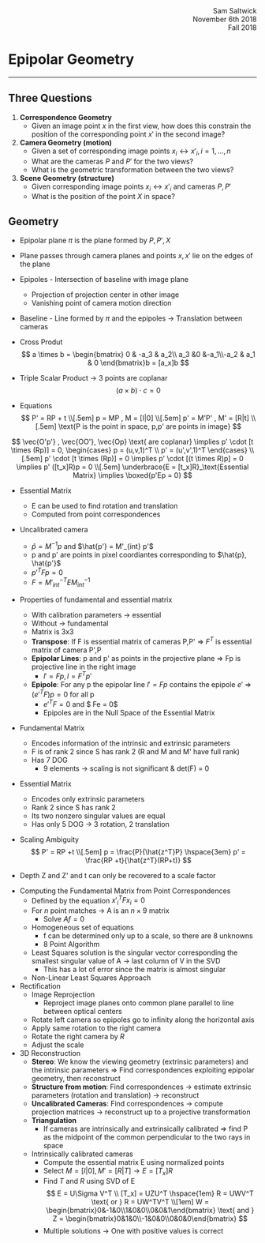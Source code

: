 <div style="text-align: right">Sam Saltwick </div>
<div style="text-align: right">November 6th 2018 </div>
<div style="text-align: right">Fall 2018 </div>

# Epipolar Geometry
---

## Three Questions
1. **Correspondence Geometry**
    - Given an image point $x$ in the first view, how does this constrain the position of the corresponding point $x'$ in the second image?
2. **Camera Geometry (motion)**
    - Given a set of corresponding image points ${x_i \leftrightarrow x'_i}, i = 1,...,n$
    - What are the cameras $P$ and $P'$ for the two views?
    - What is the geometric transformation between the two views?
3. **Scene Geometry (structure)**
    - Given corresponding image points $x_i \leftrightarrow x'_i$ and cameras $P,P'$
    - What is the position of the point $X$ in space?

## Geometry
- Epipolar plane $\pi$ is the plane formed by $P,P',X$ 
- Plane passes through camera planes and points $x,x'$ lie on the edges of the plane
- Epipoles - Intersection of baseline with image plane
    + Projection of projection center in other image
    + Vanishing point of camera motion direction
- Baseline - Line formed by $\pi$ and the epipoles -> Translation between cameras

- Cross Produt 
$$
a \times b = \begin{bmatrix} 0 & -a_3 & a_2\\ a_3 &0 &-a_1\\-a_2 & a_1 & 0 \end{bmatrix}b = [a_x]b
$$
- Triple Scalar Product -> 3 points are coplanar
$$
(a\times b) \cdot c = 0
$$
- Equations
$$
P' = RP + t
\\[.5em]
p = MP , M = [I|0]
\\[.5em]
p' = M'P' , M' = [R|t]
\\[.5em]
\text{P is the point in space, p,p' are points in image}
$$

$$
\vec{O'p'} , \vec{OO'}, \vec{Op} \text{ are coplanar} \implies
p' \cdot [t \times (Rp)] = 0, \begin{cases} p = (u,v,1)^T \\ p' = (u',v',1)^T \end{cases}
\\[.5em]
p' \cdot [t \times (Rp)] = 0 \implies p' \cdot [(t \times R)p] = 0 \implies p' ([t_x]R)p = 0
\\[.5em]
\underbrace{E = [t_x]R}_\text{Essential Matrix} \implies \boxed{p'Ep = 0}
$$
- Essential Matrix
    + E can be used to find rotation and translation
    + Computed from point correspondences

- Uncalibrated camera
    + $\hat{p} = M^{-1} p$ and $\hat{p'} = M'_{int} p'$
    + p and p' are points in pixel coordiantes corresponding to $\hat{p}, \hat{p'}$
    + $p'^T F p = 0$
    + $F = M'^{-T}_{int} E M^{-1}_{int}$
- Properties of fundamental and essential matrix
    + With calibration parameters -> essential
    + Without -> fundamental
    + Matrix is 3x3
    + **Transpose**: If F is essential matrix of cameras P,P' => $F^T$ is essential matrix of camera P',P
    + **Epipolar Lines**: p and p' as points in the projective plane => Fp is projective line in the right image
        - $l'=Fp, l = F^Tp'$
    + **Epipole**: For any p the epipolar line $l'=Fp$ contains the epipole $e'$ => $(e'^TF)p = 0$ for all p
        - $e'^TF=0$ and $ Fe = 0$
        - Epipoles are in the Null Space of the Essential Matrix
- Fundamental Matrix
    + Encodes information of the intrinsic and extrinsic parameters
    + F is of rank 2 since S has rank 2 (R and M and M' have full rank)
    + Has 7 DOG
        - 9 elements -> scaling is not significant & det(F) = 0
- Essential Matrix
    + Encodes only extrinsic parameters
    + Rank 2 since S has rank 2
    + Its two nonzero singular values are equal
    + Has only 5 DOG -> 3 rotation, 2 translation
- Scaling Ambiguity
$$
P' = RP +t
\\[.5em]
p = \frac{P}{\hat{z^T}P} \hspace{3em} p' = \frac{RP +t}{\hat{z^T}(RP+t)}
$$
+ Depth Z and Z' and t can only be recovered to a scale factor

- Computing the Fundamental Matrix from Point Correspondences
    + Defined by the equation $x'^T_i F x_i = 0$
    + For $n$ point matches -> A is an $n\times 9$ matrix
        - Solve $Af = 0$
    + Homogeneous set of equations 
        - f can be determined only up to a scale, so there are 8 unknowns
        - 8 Point Algorithm
    + Least Squares solution is the singular vector corresponding the smallest singular value of A -> last column of V in the SVD
        - This has a lot of error since the matrix is almost singular
    + Non-Linear Least Squares Approach
- Rectification
    + Image Reprojection
        - Reproject image planes onto common plane parallel to line between optical centers
    + Rotate left camera so epipoles go to infinity along the horizontal axis
    + Apply same rotation to the right camera
    + Rotate the right camera by $R$
    + Adjust the scale
- 3D Reconstruction
    + **Stereo**: We know the viewing geometry (extrinsic parameters) and the intrinsic parameters => Find correspondences exploiting epipolar geometry, then reconstruct
    + **Structure from motion**: Find correspondences -> estimate extrinsic parameters (rotation and translation) -> reconstruct
    + **Uncalibrated Cameras**: Find correspondences -> compute projection matrices -> reconstruct up to a projective transformation
    + **Triangulation**
        - If cameras are intrinsically and extrinsically calibrated => find P as the midpoint of the common perpendicular to the two rays in space
    + Intrinsically calibrated cameras
        + Compute the essential matrix E using normalized points
        + Select $M = [I|0], M' = [R|T] \rightarrow E = [T_x]R$
        + Find $T$ and $R$ using SVD of E
        $$ 
        E = U\Sigma V^T
        \\
        [T_x] = UZU^T \hspace{1em} R = UWV^T \text{ or } R = UW^TV^T
        \\[1em]
        W = \begin{bmatrix}0&-1&0\\1&0&0\\0&0&1\end{bmatrix} \text{ and } Z = \begin{bmatrix}0&1&0\\-1&0&0\\0&0&0\end{bmatrix}
        $$
        + Multiple solutions -> One with positive values is correct